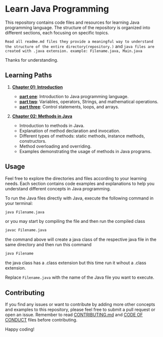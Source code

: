 # Learn Java Programming 

This repository contains code files and resources for learning Java programming language. The structure of the repository is organized into different sections, each focusing on specific topics.

`Read all readme.md files they provide a meaningful way to understand the structure of the entire directory(repository.)` and `java files are created with .java extension. example: Filename.java, Main.java`

Thanks for understanding.

## Learning Paths

1. **[Chapter 01: Introduction](chapter_01)**
   - **[part one](chapter_01/part_01)**: Introduction to Java programming language.
   - **[part two](chapter_01/part_02)**: Variables, operators, Strings, and mathematical operations.
   - **[part three](chapter_01/part_03)**: Control statements, loops, and arrays.

2. **[Chapter 02: Methods in Java](chapter_02)**

   - Introduction to methods in Java.
   - Explanation of method declaration and invocation.
   - Different types of methods: static methods, instance methods, constructors.
   - Method overloading and overriding.
   - Examples demonstrating the usage of methods in Java programs.

## Usage

Feel free to explore the directories and files according to your learning needs. Each section contains code examples and explanations to help you understand different concepts in Java programming.

To run the Java files directly with Java, execute the following command in your terminal:

```bash
java Filename.java
```

or you may start by compiling the file and then run the compiled  class

```bash
javac Filename.java
```

the command above will create a java class of the respective java file in the same directory and then run this command

```bash
java Filename
```

the java class has a .class extension but this time run it wihout a .class extension.

Replace `Filename.java` with the name of the Java file you want to execute.

## Contributing

If you find any issues or want to contribute by adding more other concepts and examples to this repository, please feel free to submit a pull request or open an issue. Remember to read [CONTRIBUTING.md](../CONTRIBUTING.md) and [CODE OF CONDUCT](../CODE_OF_CONDUCT.md) files before contributing.

Happy coding!
